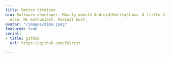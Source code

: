 ```yaml
---
title: Dmitry Sitnikov
bio: Software developer. Mostly mobile Android/Kotlin/Java. A little bit of everything
  else. ML enthusiast. Podcast host.
avatar: "/images/dima.jpeg"
featured: true
social:
- title: github
  url: https://github.com/fo2rist

---
```

